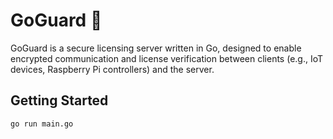 # GoGuard 🔐

GoGuard is a secure licensing server written in Go, designed to enable encrypted communication and license verification between clients (e.g., IoT devices, Raspberry Pi controllers) and the server.

## Getting Started

```bash
go run main.go
